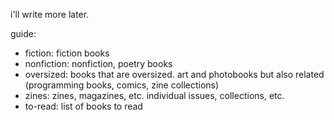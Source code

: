 i'll write more later.

guide:

- fiction: fiction books
- nonfiction: nonfiction, poetry books
- oversized: books that are oversized. art and photobooks but also related (programming books, comics, zine collections)
- zines: zines, magazines, etc. individual issues, collections, etc.
- to-read: list of books to read